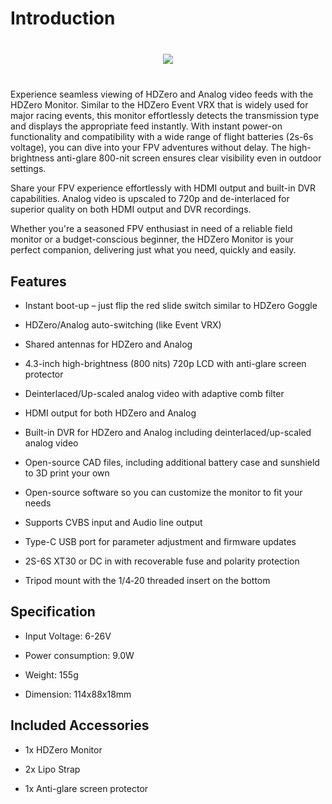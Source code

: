 # Introduction

<div style="display: flex; align-items: center; justify-content: space-around; margin: 40px">
<img src="/monitormedia/image2.png">
</div>

Experience seamless viewing of HDZero and Analog video feeds with the HDZero Monitor. Similar to the HDZero Event VRX that is widely used for major racing events, this monitor effortlessly detects the transmission type and displays the appropriate feed instantly. With instant power-on functionality and compatibility with a wide range of flight batteries (2s-6s voltage), you can dive into your FPV adventures without delay. The high-brightness anti-glare 800-nit screen ensures clear visibility even in outdoor settings.

Share your FPV experience effortlessly with HDMI output and built-in DVR capabilities. Analog video is upscaled to 720p and de-interlaced for superior quality on both HDMI output and DVR recordings.

Whether you're a seasoned FPV enthusiast in need of a reliable field monitor or a budget-conscious beginner, the HDZero Monitor is your perfect companion, delivering just what you need, quickly and easily.

## Features

- Instant boot-up – just flip the red slide switch similar to HDZero Goggle

- HDZero/Analog auto-switching (like Event VRX)

- Shared antennas for HDZero and Analog

- 4.3-inch high-brightness (800 nits) 720p LCD with anti-glare screen protector

- Deinterlaced/Up-scaled analog video with adaptive comb filter

- HDMI output for both HDZero and Analog

- Built-in DVR for HDZero and Analog including deinterlaced/up-scaled analog video

- Open-source CAD files, including additional battery case and sunshield to 3D print your own

- Open-source software so you can customize the monitor to fit your needs

- Supports CVBS input and Audio line output

- Type-C USB port for parameter adjustment and firmware updates

- 2S-6S XT30 or DC in with recoverable fuse and polarity protection

- Tripod mount with the 1/4‐20 threaded insert on the bottom

## Specification

- Input Voltage: 6-26V

- Power consumption: 9.0W

- Weight: 155g

- Dimension: 114x88x18mm

## Included Accessories

- 1x HDZero Monitor

- 2x Lipo Strap

- 1x Anti-glare screen protector
